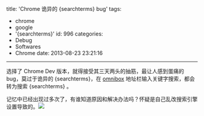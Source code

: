 title: 'Chrome 诡异的 {searchterms} bug'
tags:
  - chrome
  - google
  - '{searchterms}'
id: 996
categories:
  - Debug
  - Softwares
  - Chrome
date: 2013-08-23 23:21:16
---

选择了 Chrome Dev 版本，就得接受其三天两头的抽筋，最让人感到蛋痛的 bug，莫过于诡异的 {searchterms}，在 [omnibox](https://support.google.com/chrome/?p=settings_omnibox) 地址栏输入关键字搜索，都会转为搜索 {searchterms} 。

记忆中已经出现过多次了，有谁知道原因和解决办法吗？怀疑是自己乱改搜索引擎设置导致的。[![](http://img13.poco.cn/mypoco/myphoto/20130823/23/6492489520130823231436042.png)](http://img13.poco.cn/mypoco/myphoto/20130823/23/6492489520130823231436042.png)

<dl class="wp-caption alignnone" id="" style="width: 795px;"><dd class="wp-caption-dd"></dd></dl>
